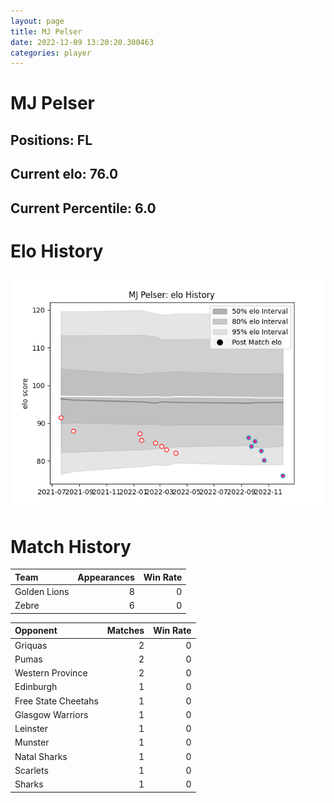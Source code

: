 ```yaml
---  
layout: page  
title: MJ Pelser  
date: 2022-12-09 13:20:20.300463  
categories: player  
---
```

# MJ Pelser

## Positions: FL

## Current elo: 76.0

## Current Percentile: 6.0

# Elo History


![elo history](history_MJPelser.png)
# Match History


| Team         |   Appearances |   Win Rate |
|:-------------|--------------:|-----------:|
| Golden Lions |             8 |          0 |
| Zebre        |             6 |          0 |

| Opponent            |   Matches |   Win Rate |
|:--------------------|----------:|-----------:|
| Griquas             |         2 |          0 |
| Pumas               |         2 |          0 |
| Western Province    |         2 |          0 |
| Edinburgh           |         1 |          0 |
| Free State Cheetahs |         1 |          0 |
| Glasgow Warriors    |         1 |          0 |
| Leinster            |         1 |          0 |
| Munster             |         1 |          0 |
| Natal Sharks        |         1 |          0 |
| Scarlets            |         1 |          0 |
| Sharks              |         1 |          0 |